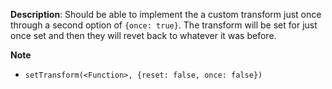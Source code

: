 __Description__: Should be able to implement the a custom transform just once through a second option of `{once: true}`. The transform will be set for just once set and then they will revet back to whatever it was before.

__Note__

+ `setTransform(<Function>, {reset: false, once: false})`